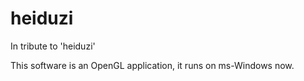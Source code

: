 # heiduzi
In tribute to 'heiduzi'

This software is an OpenGL application, 
it runs on ms-Windows now.
